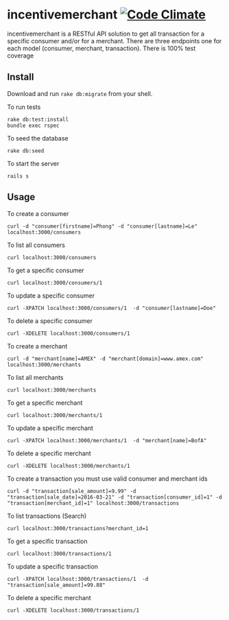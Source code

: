 # incentivemerchant  [![Code Climate](https://codeclimate.com/github/phongleland/incentivenetworks/badges/gpa.svg)](https://codeclimate.com/github/phongleland/incentivenetworks)

incentivemerchant is a RESTful API solution to get all transaction for a specific consumer and/or for a merchant.  There are three endpoints one for each model (consumer, merchant, transaction).  There is 100% test coverage

Install
--------

Download and run `rake db:migrate` from your shell.

To run tests
```shell
rake db:test:install
bundle exec rspec
```

To seed the database
```shell
rake db:seed
```

To start the server
```shell
rails s
```

Usage
--------

To create a consumer
```shell
curl -d "consumer[firstname]=Phong" -d "consumer[lastname]=Le" localhost:3000/consumers
```
To list all consumers
```shell
curl localhost:3000/consumers
```
To get a specific consumer
```shell
curl localhost:3000/consumers/1
```
To update a specific consumer
```shell
curl -XPATCH localhost:3000/consumers/1  -d "consumer[lastname]=Doe"
```
To delete a specific consumer
```shell
curl -XDELETE localhost:3000/consumers/1
```

To create a merchant
```shell
curl -d "merchant[name]=AMEX" -d "merchant[domain]=www.amex.com" localhost:3000/merchants
```
To list all merchants
```shell
curl localhost:3000/merchants
```
To get a specific merchant
```shell
curl localhost:3000/merchants/1
```
To update a specific merchant
```shell
curl -XPATCH localhost:3000/merchants/1  -d "merchant[name]=BofA"
```
To delete a specific merchant
```shell
curl -XDELETE localhost:3000/merchants/1
```

To create a transaction you must use valid consumer and merchant ids
```shell
curl -d "transaction[sale_amount]=9.99" -d "transaction[sale_date]=2016-03-21" -d "transaction[consumer_id]=1" -d "transaction[merchant_id]=1" localhost:3000/transactions
```
To list transactions (Search)
```shell
curl localhost:3000/transactions?merchant_id=1
```
To get a specific transaction
```shell
curl localhost:3000/transactions/1
```
To update a specific transaction
```shell
curl -XPATCH localhost:3000/transactions/1  -d "transaction[sale_amount]=99.88"
```
To delete a specific merchant
```shell
curl -XDELETE localhost:3000/transactions/1
```